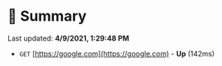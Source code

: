 # 📖 Summary
Last updated: **4/9/2021, 1:29:48 PM**

- `GET` [https://google.com](https://google.com) - **Up** (142ms)
